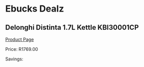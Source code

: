 
# Ebucks Dealz
## Delonghi Distinta 1.7L Kettle KBI30001CP
[Product Page](https://www.ebucks.com/web/shop/productSelected.do?prodId=1151036802&catId=704985963)

Price: R1769.00

Savings: 


	